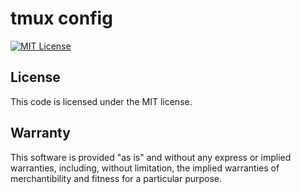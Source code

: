 # tmux config

[![MIT License](https://img.shields.io/badge/license-MIT-red.svg)](./LICENSE.txt)

## License

This code is licensed under the MIT license.

## Warranty

This software is provided "as is" and without any express or
implied warranties, including, without limitation, the implied
warranties of merchantibility and fitness for a particular
purpose.

